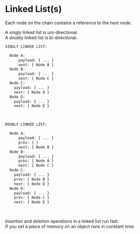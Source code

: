 # Linked List(s)

Each node on the chain contains a reference to the next node.</br>

A _singly_ linked list is uni-directional.</br>
A _doubly_ linked list is bi-directional.</br>

```txt
SINGLY LINKED LIST:

  Node A:
      payload: { ... }
      next: { Node B }
  Node B:
      payload: { ... }
      next: { Node C }
  Node C:
    payload: { ... }
    next: { Node D }
  Node D:
    payload: { ... }
    next: { Node E }
```

</br>

```txt
DOUBLY LINKED LIST:

  Node A:
      payload: { ... }
      prev: { }
      next: { Node B }
  Node B:
      payload: { ... }
      prev: { Node A }
      next: { Node C }
  Node C:
    payload: { ... }
    prev: { Node B }
    next: { Node D }
  Node D:
    payload: { ... }
    prev: { Node C }
    next: { Node E }
```

</br>

_Insertion_ and _deletion_ operations in a linked list run fast.</br>
If you set a piece of memory on an object runs in constant time.</br>
</br>

